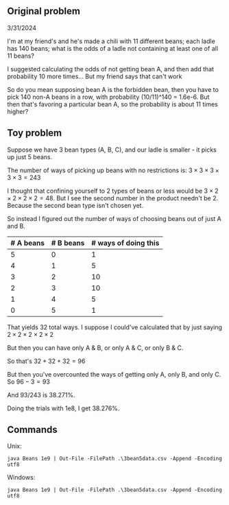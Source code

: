 ## Original problem

3/31/2024

I'm at my friend's and he's made a chili with 11 different beans; each ladle has 140 beans; what is the odds of a ladle not containing at least one of all 11 beans?

I suggested calculating the odds of not getting bean A, and then add that probability 10 more times... But my friend says that can't work

So do you mean supposing bean A is the forbidden bean, then you have to pick 140 non-A beans in a row, with probability (10/11)^140 = 1.6e-6. But then that's favoring a particular bean A, so the probability is about 11 times higher?

## Toy problem

Suppose we have 3 bean types (A, B, C), and our ladle is smaller - it picks up just 5 beans.

The number of ways of picking up beans with no restrictions is: $3 \times 3 \times 3 \times 3 \times 3 = 243$

I thought that confining yourself to 2 types of beans or less would be $3 \times 2 \times 2 \times 2 \times 2 = 48$. But I see the second number in the product needn't be 2. Because the second bean type isn't chosen yet.

So instead I figured out the number of ways of choosing beans out of just A and B.

| \# A beans | \# B beans | \# ways of doing this |
| ---------- | ---------- | --------------------- |
| 5          | 0          | 1                     |
| 4          | 1          | 5                     |
| 3          | 2          | 10                    |
| 2          | 3          | 10                    |
| 1          | 4          | 5                     |
| 0          | 5          | 1                     |

That yields 32 total ways. I suppose I could've calculated that by just saying $2 \times 2 \times 2 \times 2 \times 2$

But then you can have only A & B, or only A & C, or only B & C.

So that's $32 + 32 + 32 = 96$

But then you've overcounted the ways of getting only A, only B, and only C. So $96 - 3 = 93$

And 93/243 is 38.271%.

Doing the trials with 1e8, I get 38.276%.


## Commands

Unix: 
```
java Beans 1e9 | Out-File -FilePath .\3bean5data.csv -Append -Encoding utf8
```

Windows:
```
java Beans 1e9 | Out-File -FilePath .\3bean5data.csv -Append -Encoding utf8
```